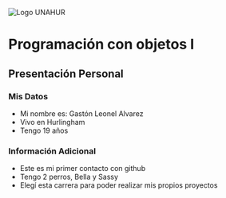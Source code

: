 ![Logo UNAHUR](./UNAHUR.png)

# Programación con objetos I
## Presentación Personal

### Mis Datos
- Mi nombre es: Gastón Leonel Alvarez
- Vivo en Hurlingham
- Tengo 19 años

### Información Adicional
- Este es mi primer contacto con github
- Tengo 2 perros, Bella y Sassy
- Elegí esta carrera para poder realizar mis propios proyectos